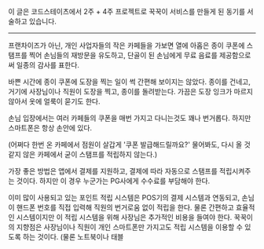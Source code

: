 이 글은 코드스테이츠에서 2주 + 4주 프로젝트로 꾹꾹이 서비스를 만들게 된 동기를 서술하고 있습니다.

---

프랜차이즈가 아닌, 개인 사업자들의 작은 카페들을 가보면 열에 아홉은 종이 쿠폰에 스탬프를 찍어 손님들의 재방문을 유도하고, 단골이 된 손님에게 무료 음료를 제공함으로써 일종의 감사를 표한다.

바쁜 시간에 종이 쿠폰에 도장을 찍는 일이 썩 간편해 보이지는 않았다. 종이를 건네고, 거기에 사장님이나 직원이 도장을 찍고, 종이를 돌려받는다. 가끔은 도장 잉크가 마르지 않아서 옷에 얼룩이 묻기도 한다.

손님 입장에서는 여러 카페들의 쿠폰을 매번 가지고 다니는것도 꽤나 번거롭다. 하지만 스마트폰은 항상 손안에 있다.

(어쩌다 한번 온 카페에서 점원이 살갑게 '쿠폰 발급해드릴까요?' 물어봐도, 다시 올 것 같지 않은 카페에서 굳이 스탬프를 적립하지 않는다.)

가장 좋은 방법은 앱에서 결제를 지원하고, 결제에 따라 자동으로 스탬프를 적립시켜주는 것이다. 하지만 이 경우 누군가는 PG사에게 수수료를 부담해야 한다.

이미 많이 사용되고 있는 포인트 적립 시스템은 POS기의 결제 시스템과 연동되고, 손님이 핸드폰 번호를 직접 입력해 직원의 번거로움 없이 적립을 한다.
물론 간편하고 효율적인 시스템이지만 이 적립 시스템을 위해 사장님은 추가적인 비용을 들여야 한다.
꾹꾹이의 지향점은 사장님이나 직원이 개인 스마트폰만 가지고도 적립 시스템을 이용할 수 있도록 하는 것이다. (물론 노트북이나 태블
<!--stackedit_data:
eyJoaXN0b3J5IjpbLTIwOTQ2MzkzNTMsLTE2MjM2NDc2MDRdfQ
==
-->